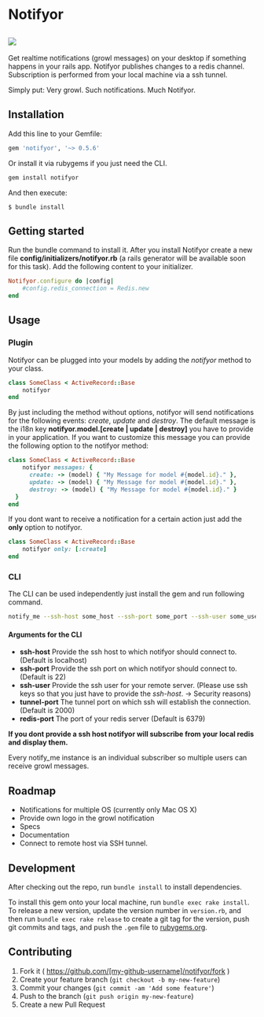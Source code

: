 # Notifyor
## [![](http://i.imgur.com/FrRacwt.png)]()
Get realtime notifications (growl messages) on your desktop if something happens in your rails app.
Notifyor publishes changes to a redis channel. Subscription is performed from your local machine via a ssh tunnel.

Simply put:
Very growl. Such notifications. Much Notifyor.

## Installation

Add this line to your Gemfile:

```ruby
gem 'notifyor', '~> 0.5.6'
```

Or install it via rubygems if you just need the CLI.

```bash
gem install notifyor
```

And then execute:

    $ bundle install

## Getting started
Run the bundle command to install it.
After you install Notifyor create a new file **config/initializers/notifyor.rb** (a rails generator will be available soon for this task). Add the following content to your initializer.
```ruby
Notifyor.configure do |config|
    #config.redis_connection = Redis.new
end
```

## Usage

### Plugin
Notifyor can be plugged into your models by adding the *notifyor* method to your class.
```ruby
class SomeClass < ActiveRecord::Base
    notifyor
end
```
By just including the method without options, notifyor will send notifications for the following events: *create*, *update* and *destroy*. The default message is the i18n key **notifyor.model.[create | update | destroy]** you have to provide in your application.
If you want to customize this message you can provide the following option to the notifyor method:
```ruby
class SomeClass < ActiveRecord::Base
    notifyor messages: {
      create: -> (model) { "My Message for model #{model.id}." },
      update: -> (model) { "My Message for model #{model.id}." },
      destroy: -> (model) { "My Message for model #{model.id}." }
  }
end 
```

If you dont want to receive a notification for a certain action just add the **only** option to notifyor.
```ruby
class SomeClass < ActiveRecord::Base
    notifyor only: [:create]
end 
```
### CLI
The CLI can be used independently just install the gem and run following command. 

```bash
notify_me --ssh-host some_host --ssh-port some_port --ssh-user some_user
```
#### Arguments for the CLI
 - **ssh-host** Provide the ssh host to which notifyor should connect to. (Default is localhost)
 - **ssh-port** Provide the ssh port on which notifyor should connect to. (Default is 22)
 - **ssh-user** Provide the ssh user for your remote server. (Please use ssh keys so that you just have to provide the *ssh-host*. -> Security reasons)
 - **tunnel-port** The tunnel port on which ssh will establish the connection. (Default is 2000)
 - **redis-port** The port of your redis server (Default is 6379)

**If you dont provide a ssh host notifyor will subscribe from your local redis and display them.**

Every notify_me instance is an individual subscriber so multiple users can receive growl messages.

## Roadmap
- Notifications for multiple OS (currently only Mac OS X)
- Provide own logo in the growl notification
- Specs
- Documentation
- Connect to remote host via SSH tunnel.

## Development

After checking out the repo, run `bundle install` to install dependencies. 

To install this gem onto your local machine, run `bundle exec rake install`. To release a new version, update the version number in `version.rb`, and then run `bundle exec rake release` to create a git tag for the version, push git commits and tags, and push the `.gem` file to [rubygems.org](https://rubygems.org).

## Contributing

1. Fork it ( https://github.com/[my-github-username]/notifyor/fork )
2. Create your feature branch (`git checkout -b my-new-feature`)
3. Commit your changes (`git commit -am 'Add some feature'`)
4. Push to the branch (`git push origin my-new-feature`)
5. Create a new Pull Request
